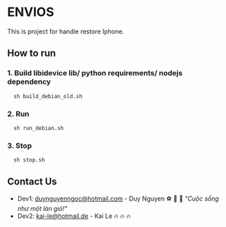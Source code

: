 # ENVIOS

This is project for handle restore Iphone.

## How to run

### 1. Build libidevice lib/ python requirements/ nodejs dependency
```
  sh build_debian_old.sh
```

### 2. Run

```
  sh run_debian.sh
```

### 3. Stop

```
  sh stop.sh
```


## Contact Us

- Dev1: duynguyenngoc@hotmail.com - Duy Nguyen  :soccer: :christmas_tree: :basketball: *"Cuộc sống như một làn gió!"*
- Dev2: kai-le@hotmail.de - Kai Le  :fire: :fire: :fire:



